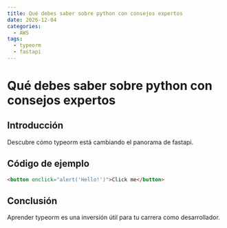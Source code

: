 ```yaml
---
title: Qué debes saber sobre python con consejos expertos
date: 2026-12-04
categories:
  - AWS
tags:
  - typeorm
  - fastapi
---
```


# Qué debes saber sobre python con consejos expertos

## Introducción

Descubre cómo typeorm está cambiando el panorama de fastapi.

## Código de ejemplo

```html
<button onclick="alert('Hello!')">Click me</button>
```

## Conclusión

Aprender typeorm es una inversión útil para tu carrera como desarrollador.